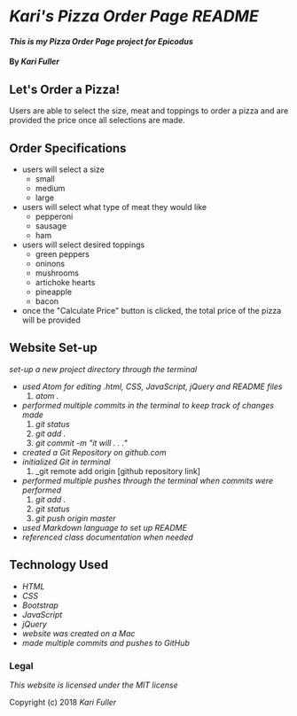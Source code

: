 # *Kari's Pizza Order Page README*

#### _This is my Pizza Order Page project for Epicodus_

#### By _**Kari Fuller**_

## Let's Order a Pizza!

Users are able to select the size, meat and toppings to order a pizza and are provided the price once all selections are made.

## Order Specifications

* users will select a size
  - small
  - medium
  - large
* users will select what type of meat they would like
  - pepperoni
  - sausage
  - ham
* users will select desired toppings
  - green peppers
  - oninons
  - mushrooms
  - artichoke hearts
  - pineapple
  - bacon
* once the "Calculate Price" button is clicked, the total price of the pizza will be provided

## Website Set-up

 _set-up a new project directory through the terminal_
* _used Atom for editing .html, CSS, JavaScript, jQuery and README files_
    1. _atom ._
* _performed multiple commits in the terminal to keep track of changes made_
    1. _git status_
    2. _git add ._
    3. _git commit -m "it will . . ."_
* _created a Git Repository on github.com_
* _initialized Git in terminal_
    1. _git remote add origin [github repository link]
* _performed multiple pushes through the terminal when commits were performed_
    1. _git add ._
    2. _git status_
    3. _git push origin master_
* _used Markdown language to set up README_
* _referenced class documentation when needed_

## Technology Used

* _HTML_
* _CSS_
* _Bootstrap_
* _JavaScript_
* _jQuery_
* _website was created on a Mac_
* _made multiple commits and pushes to GitHub_

### Legal

*This website is licensed under the MIT license*

Copyright (c) 2018 _Kari Fuller_
